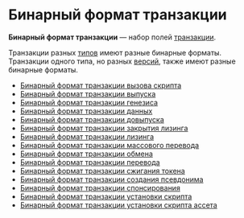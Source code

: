 # Бинарный формат транзакции

**Бинарный формат транзакции** — набор полей [транзакции](/blockchain/transaction.md).

Транзакции разных [типов](/blockchain/transaction-type.md) имеют разные бинарные форматы. Транзакции одного типа, но разных [версий](/blockchain/transaction/transaction-version.md), также имеют разные бинарные форматы.

* [Бинарный формат транзакции вызова скрипта](/blockchain/binary-format/transaction-binary-format/invoke-script-transaction-binary-format.md)
* [Бинарный формат транзакции выпуска](/blockchain/binary-format/transaction-binary-format/issue-transaction-binary-format.md)
* [Бинарный формат транзакции генезиса](/blockchain/binary-format/transaction-binary-format/genesis-transaction-binary-format.md)
* [Бинарный формат транзакции данных](/blockchain/binary-format/transaction-binary-format/data-transaction-binary-format.md)
* [Бинарный формат транзакции довыпуска](/blockchain/binary-format/transaction-binary-format/reissue-transaction-binary-format.md)
* [Бинарный формат транзакции закрытия лизинга](/blockchain/binary-format/transaction-binary-format/lease-cancel-transaction-binary-format.md)
* [Бинарный формат транзакции лизинга](/blockchain/binary-format/transaction-binary-format/lease-transaction-binary-format.md)
* [Бинарный формат транзакции массового перевода](/blockchain/binary-format/transaction-binary-format/mass-transfer-transaction-binary-format.md)
* [Бинарный формат транзакции обмена](/blockchain/binary-format/transaction-binary-format/exchange-transaction-binary-format.md)
* [Бинарный формат транзакции перевода](/blockchain/binary-format/transaction-binary-format/transfer-transaction-binary-format.md)
* [Бинарный формат транзакции сжигания токена](/blockchain/binary-format/transaction-binary-format/burn-transaction-binary-format.md)
* [Бинарный формат транзакции создания псевдонима](/blockchain/binary-format/transaction-binary-format/alias-transaction-binary-format.md)
* [Бинарный формат транзакции спонсирования](/blockchain/binary-format/transaction-binary-format/sponsor-fee-transaction-binary-format.md)
* [Бинарный формат транзакции установки скрипта](/blockchain/binary-format/transaction-binary-format/set-script-transaction-binary-format.md)
* [Бинарный формат транзакции установки скрипта ассета](/blockchain/binary-format/transaction-binary-format/set-asset-script-transaction-binary-format.md)
